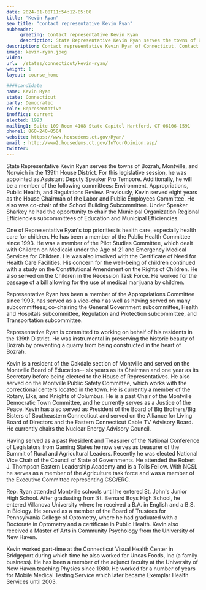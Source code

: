 ```yaml
---
date: 2024-01-08T11:54:12-05:00
title: "Kevin Ryan"
seo_title: "contact representative Kevin Ryan"
subheader:
     greeting: Contact representative Kevin Ryan
     description: State Representative Kevin Ryan serves the towns of Bozrah, Montville, and Norwich in the 139th House District. For this legislative session, he was appointed as Assistant Deputy Speaker Pro Tempore.
description: Contact representative Kevin Ryan of Connecticut. Contact information for Kevin Ryan includes email address, phone number, and mailing address.
image: kevin-ryan.jpeg
video:
url:  /states/connecticut/kevin-ryan/
weight: 1
layout: course_home

####candidate
name: Kevin Ryan
state: Connecticut
party: Democratic
role: Representative
inoffice: current
elected: 1993
mailing1: Suite 109 Room 4108 State Capitol Hartford, CT 06106-1591
phone1: 860-240-8504
website: https://www.housedems.ct.gov/Ryan/
email : http://www2.housedems.ct.gov/InYourOpinion.asp/
twitter:
---
```


State Representative Kevin Ryan serves the towns of Bozrah, Montville, and Norwich in the 139th House District. For this legislative session, he was appointed as Assistant Deputy Speaker Pro Tempore. Additionally, he will be a member of the following committees: Environment, Appropriations, Public Health, and Regulations Review. Previously, Kevin served eight years as the House Chairman of the Labor and Public Employees Committee. He also was co-chair of the School Building Subcommittee. Under Speaker Sharkey he had the opportunity to chair the Municipal Organization Regional Efficiencies subcommittees of Education and Municipal Efficiencies.

One of Representative Ryan's top priorities is health care, especially health care for children. He has been a member of the Public Health Committee since 1993. He was a member of the Pilot Studies Committee, which dealt with Children on Medicaid under the Age of 21 and Emergency Medical Services for Children. He was also involved with the Certificate of Need for Health Care Facilities. His concern for the well-being of children continued with a study on the Constitutional Amendment on the Rights of Children. He also served on the Children in the Recession Task Force. He worked for the passage of a bill allowing for the use of medical marijuana by children.

Representative Ryan has been a member of the Appropriations Committee since 1993, has served as a vice–chair as well as having served on many subcommittees; co-chairing the General Government subcommittee, Health and Hospitals subcommittee, Regulation and Protection subcommittee, and Transportation subcommittee.

Representative Ryan is committed to working on behalf of his residents in the 139th District. He was instrumental in preserving the historic beauty of Bozrah by preventing a quarry from being constructed in the heart of Bozrah.

Kevin is a resident of the Oakdale section of Montville and served on the Montville Board of Education-- six years as its Chairman and one year as its Secretary before being elected to the House of Representatives. He also served on the Montville Public Safety Committee, which works with the correctional centers located in the town. He is currently a member of the Rotary, Elks, and Knights of Columbus. He is a past Chair of the Montville Democratic Town Committee, and he currently serves as a Justice of the Peace. Kevin has also served as President of the Board of Big Brothers/Big Sisters of Southeastern Connecticut and served on the Alliance for Living Board of Directors and the Eastern Connecticut Cable TV Advisory Board. He currently chairs the Nuclear Energy Advisory Council.

Having served as a past President and Treasurer of the National Conference of Legislators from Gaming States he now serves as treasurer of the Summit of Rural and Agricultural Leaders. Recently he was elected National Vice Chair of the Council of State of Governments. He attended the Robert J. Thompson Eastern Leadership Academy and is a Tolls Fellow. With NCSL he serves as a member of the Agriculture task force and was a member of the Executive Committee representing CSG/ERC.

Rep. Ryan attended Montville schools until he entered St. John's Junior High School. After graduating from St. Bernard Boys High School, he entered Villanova University where he received a B.A. in English and a B.S. in Biology. He served as a member of the Board of Trustees for Pennsylvania College of Optometry, where he had graduated with a Doctorate in Optometry and a certificate in Public Health. Kevin also received a Master of Arts in Community Psychology from the University of New Haven.

Kevin worked part-time at the Connecticut Visual Health Center in Bridgeport during which time he also worked for Uncas Foods, Inc (a family business). He has been a member of the adjunct faculty at the University of New Haven teaching Physics since 1980. He worked for a number of years for Mobile Medical Testing Service which later became Exemplar Health Services until 2003.
